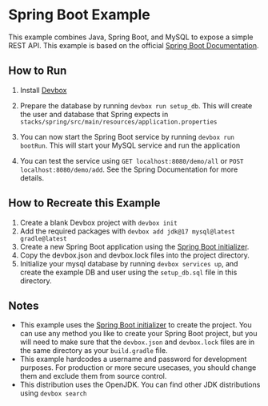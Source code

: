 # Spring Boot Example

This example combines Java, Spring Boot, and MySQL to expose a simple REST API. This example is based on the official [Spring Boot Documentation](https://spring.io/guides/gs/accessing-data-mysql/).

## How to Run

1. Install [Devbox](https://www.jetify.com/docs/devbox/installing-devbox/index)

1. Prepare the database by running `devbox run setup_db`. This will create the user and database that Spring expects in `stacks/spring/src/main/resources/application.properties`
1. You can now start the Spring Boot service by running `devbox run bootRun`. This will start your MySQL service and run the application
1. You can test the service using `GET localhost:8080/demo/all` or `POST localhost:8080/demo/add`. See the Spring Documentation for more details.

## How to Recreate this Example

1. Create a blank Devbox project with `devbox init`
2. Add the required packages with `devbox add jdk@17 mysql@latest gradle@latest`
3. Create a new Spring Boot application using the [Spring Boot initializer](https://start.spring.io/).
4. Copy the devbox.json and devbox.lock files into the project directory.
5. Initialize your mysql database by running `devbox services up`, and create the example DB and user using the `setup_db.sql` file in this directory.

## Notes

- This example uses the [Spring Boot initializer](https://start.spring.io/) to create the project. You can use any method you like to create your Spring Boot project, but you will need to make sure that the `devbox.json` and `devbox.lock` files are in the same directory as your `build.gradle` file.
- This example hardcodes a username and password for development purposes. For production or more secure usecases, you should change them and exclude them from source control.
- This distribution uses the OpenJDK. You can find other JDK distributions using `devbox search`
